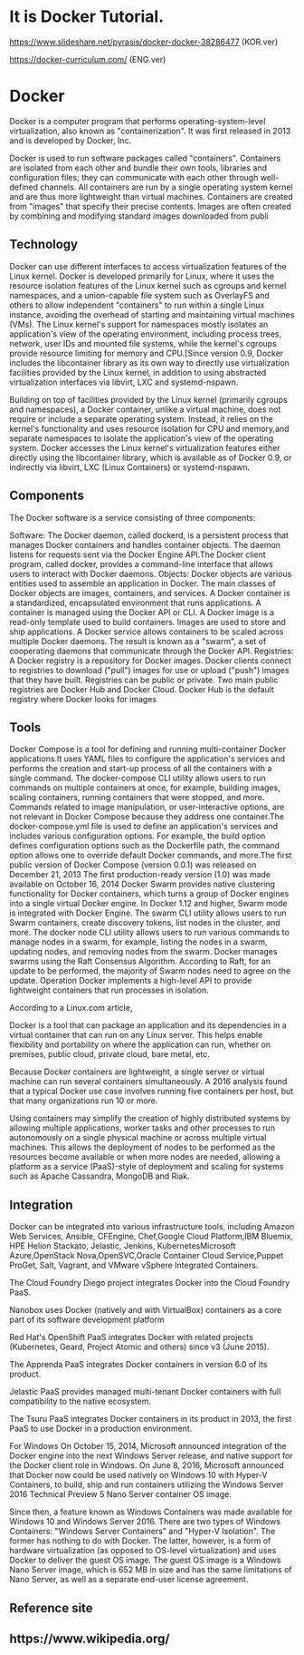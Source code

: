 <h1>It is Docker Tutorial. </h2> 


https://www.slideshare.net/pyrasis/docker-docker-38286477 (KOR.ver)



https://docker-curriculum.com/ (ENG.ver)




# Docker
Docker is a computer program that performs operating-system-level virtualization, also known as "containerization". It was first released in 2013 and is developed by Docker, Inc.

Docker is used to run software packages called "containers". Containers are isolated from each other and bundle their own tools, libraries and configuration files; they can communicate with each other through well-defined channels. All containers are run by a single operating system kernel and are thus more lightweight than virtual machines. Containers are created from "images" that specify their precise contents. Images are often created by combining and modifying standard images downloaded from publi

<h2>Technology</h2>

Docker can use different interfaces to access virtualization features of the Linux kernel.
Docker is developed primarily for Linux, where it uses the resource isolation features of the Linux kernel such as cgroups and kernel namespaces, and a union-capable file system such as OverlayFS and others to allow independent "containers" to run within a single Linux instance, avoiding the overhead of starting and maintaining virtual machines (VMs). The Linux kernel's support for namespaces mostly isolates an application's view of the operating environment, including process trees, network, user IDs and mounted file systems, while the kernel's cgroups provide resource limiting for memory and CPU.[Since version 0.9, Docker includes the libcontainer library as its own way to directly use virtualization facilities provided by the Linux kernel, in addition to using abstracted virtualization interfaces via libvirt, LXC and systemd-nspawn.

Building on top of facilities provided by the Linux kernel (primarily cgroups and namespaces), a Docker container, unlike a virtual machine, does not require or include a separate operating system. Instead, it relies on the kernel's functionality and uses resource isolation for CPU and memory,and separate namespaces to isolate the application's view of the operating system. Docker accesses the Linux kernel's virtualization features either directly using the libcontainer library, which is available as of Docker 0.9, or indirectly via libvirt, LXC (Linux Containers) or systemd-nspawn.

<h2>Components</h2>

The Docker software is a service consisting of three components:

Software: The Docker daemon, called dockerd, is a persistent process that manages Docker containers and handles container objects. The daemon listens for requests sent via the Docker Engine API.The Docker client program, called docker, provides a command-line interface that allows users to interact with Docker daemons.
Objects: Docker objects are various entities used to assemble an application in Docker. The main classes of Docker objects are images, containers, and services.
A Docker container is a standardized, encapsulated environment that runs applications. A container is managed using the Docker API or CLI.
A Docker image is a read-only template used to build containers. Images are used to store and ship applications.
A Docker service allows containers to be scaled across multiple Docker daemons. The result is known as a "swarm", a set of cooperating daemons that communicate through the Docker API.
Registries: A Docker registry is a repository for Docker images. Docker clients connect to registries to download ("pull") images for use or upload ("push") images that they have built. Registries can be public or private. Two main public registries are Docker Hub and Docker Cloud. Docker Hub is the default registry where Docker looks for images


<h2>Tools</h2>
Docker Compose is a tool for defining and running multi-container Docker applications.It uses YAML files to configure the application's services and performs the creation and start-up process of all the containers with a single command. The docker-compose CLI utility allows users to run commands on multiple containers at once, for example, building images, scaling containers, running containers that were stopped, and more. Commands related to image manipulation, or user-interactive options, are not relevant in Docker Compose because they address one container.The docker-compose.yml file is used to define an application's services and includes various configuration options. For example, the build option defines configuration options such as the Dockerfile path, the command option allows one to override default Docker commands, and more.The first public version of Docker Compose (version 0.0.1) was released on December 21, 2013 The first production-ready version (1.0) was made available on October 16, 2014
Docker Swarm provides native clustering functionality for Docker containers, which turns a group of Docker engines into a single virtual Docker engine. In Docker 1.12 and higher, Swarm mode is integrated with Docker Engine. The swarm CLI utility allows users to run Swarm containers, create discovery tokens, list nodes in the cluster, and more. The docker node CLI utility allows users to run various commands to manage nodes in a swarm, for example, listing the nodes in a swarm, updating nodes, and removing nodes from the swarm. Docker manages swarms using the Raft Consensus Algorithm. According to Raft, for an update to be performed, the majority of Swarm nodes need to agree on the update.
Operation
Docker implements a high-level API to provide lightweight containers that run processes in isolation.

According to a Linux.com article,

Docker is a tool that can package an application and its dependencies in a virtual container that can run on any Linux server. This helps enable flexibility and portability on where the application can run, whether on premises, public cloud, private cloud, bare metal, etc.

Because Docker containers are lightweight, a single server or virtual machine can run several containers simultaneously. A 2016 analysis found that a typical Docker use case involves running five containers per host, but that many organizations run 10 or more.

Using containers may simplify the creation of highly distributed systems by allowing multiple applications, worker tasks and other processes to run autonomously on a single physical machine or across multiple virtual machines. This allows the deployment of nodes to be performed as the resources become available or when more nodes are needed, allowing a platform as a service (PaaS)-style of deployment and scaling for systems such as Apache Cassandra, MongoDB and Riak.

<h2>Integration</h2>
Docker can be integrated into various infrastructure tools, including Amazon Web Services, Ansible, CFEngine, Chef,Google Cloud Platform,IBM Bluemix, HPE Helion Stackato, Jelastic, Jenkins, KubernetesMicrosoft Azure,OpenStack Nova,OpenSVC,Oracle Container Cloud Service,Puppet ProGet, Salt, Vagrant, and VMware vSphere Integrated Containers.

The Cloud Foundry Diego project integrates Docker into the Cloud Foundry PaaS.

Nanobox uses Docker (natively and with VirtualBox) containers as a core part of its software development platform

Red Hat's OpenShift PaaS integrates Docker with related projects (Kubernetes, Geard, Project Atomic and others) since v3 (June 2015).

The Apprenda PaaS integrates Docker containers in version 6.0 of its product.

Jelastic PaaS provides managed multi-tenant Docker containers with full compatibility to the native ecosystem.

The Tsuru PaaS integrates Docker containers in its product in 2013, the first PaaS to use Docker in a production environment.

For Windows
On October 15, 2014, Microsoft announced integration of the Docker engine into the next Windows Server release, and native support for the Docker client role in Windows. On June 8, 2016, Microsoft announced that Docker now could be used natively on Windows 10 with Hyper-V Containers, to build, ship and run containers utilizing the Windows Server 2016 Technical Preview 5 Nano Server container OS image.

Since then, a feature known as Windows Containers was made available for Windows 10 and Windows Server 2016. There are two types of Windows Containers: "Windows Server Containers" and "Hyper-V Isolation". The former has nothing to do with Docker. The latter, however, is a form of hardware virtualization (as opposed to OS-level virtualization) and uses Docker to deliver the guest OS image. The guest OS image is a Windows Nano Server image, which is 652 MB in size and has the same limitations of Nano Server, as well as a separate end-user license agreement.


<h2>Reference site<h2>
https://www.wikipedia.org/
